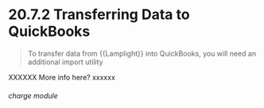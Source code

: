 # 20.7.2    Transferring Data to QuickBooks

> To transfer data from {{Lamplight}} into QuickBooks, you will need an additional import utility 

 XXXXXX More info here? xxxxxx

###### charge module

